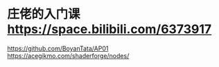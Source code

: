 # 庄佬的入门课 https://space.bilibili.com/6373917

https://github.com/BoyanTata/AP01
https://acegikmo.com/shaderforge/nodes/
